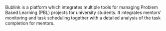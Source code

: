   Bublink is a platform which integrates multiple tools for managing Problem Based Learning (PBL) projects for university students. It integrates mentors' monitoring and task scheduling together with a detailed analysis of the task completion for mentors.
